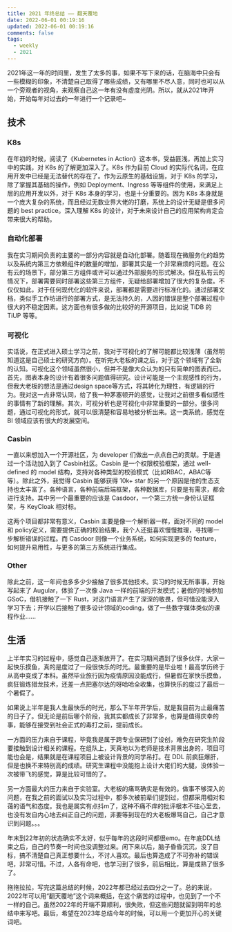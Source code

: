 ```yaml
---
title: 2021 年终总结 —— 翻天覆地
date: 2022-06-01 00:19:16
updated: 2022-06-01 00:19:16
comments: false
tags: 
  - weekly
  - 2021
---
```

2021年这一年的时间里，发生了太多的事，如果不写下来的话，在脑海中只会有一些模糊的印象，不清楚自己取得了哪些成绩，又有哪里不尽人意，同时也可以从一个旁观者的视角，来观察自己这一年有没有虚度光阴。所以，就从2021年开始，开始每年对过去的一年进行一个记录吧~
## 技术
### K8s
在年初的时候，阅读了《Kubernetes in Action》这本书，受益匪浅，再加上实习中的实践，对 K8s 的了解更加深入了。K8s 作为目前 Cloud 的实际代名词，在应用开发中已经是无法替代的存在了。作为云原生的基础设施，对于 K8s 的学习，除了掌握其基础的操作，例如 Deployment、Ingress 等等组件的使用，来满足上层的应用开发以外，对于 K8s 本身的学习，也是十分重要的。因为 K8s 本身就是一个庞大复杂的系统，而且经过无数业界大佬的打磨，系统上的设计无疑是很多问题的 best practice。深入理解 K8s 的设计，对于未来设计自己的应用架构肯定会带来很大的帮助。
### 自动化部署
我在实习期间负责的主要的一部分内容就是自动化部署。随着现在微服务化的趋势以及系统内第三方依赖组件的数量的增加，部署其实是一个非常麻烦的问题。在公有云的场景下，部分第三方组件或许可以通过外部服务的形式解决。但在私有云的情况下，部署需要同时部署这些第三方组件，无疑给部署增加了很大的复杂度。不仅仅如此，对于任何现代化的软件来说，部署都是需要进行标准化的。通过部署文档，类似手工作坊进行的部署方式，是无法持久的，人因的错误是整个部署过程中很大的不稳定因素。这方面也有很多做的比较好的开源项目，比如说 TiDB 的 TiUP 等等。
### 可视化
实话说，在正式进入硕士学习之前，我对于可视化的了解可能都比较浅薄（虽然明知道这是自己硕士的研究方向）。在听完大老板的课之后，对于这个领域有了全新的认知。可视化这个领域虽然很小，但并不是像大众认为的只有简单的图表而已。首先，图表本身的设计有着很多问题值得研究。设计可能是一个主观感性的行为，但我大老板的想法是通过design space等方式，将其转化为理性，有逻辑的行为。我对这一点非常认同，给了我一种茅塞顿开的感觉，让我对之前很多看似感性的事情有了新的理解。其次，可视分析也是可视化中非常重要的一部分。很多问题，通过可视化的形式，就可以很清楚和容易地被分析出来。这一类系统，感觉在 BI 领域应该有很大的发展空间。
### Casbin
一直以来想加入一个开源社区，为 developer 们做出一点点自己的贡献。于是通过一个活动加入到了 Casbin社区。Casbin 是一个权限校验框架，通过 well-defined 的 model 结构，支持对各种类型的校验模式（比如RBAC，ABAC等等）。除此之外，我觉得 Casbin 能够获得 10k+ star 的另一个原因是他的生态支持也太丰富了。各种语言，各种前端后端框架，各种数据库，只要是有需求，都会进行支持。其中另一个最重要的应该是 Casdoor，一个第三方统一身份认证框架，与 KeyCloak 相对标。

这两个项目都非常有意义，Casbin 主要是像一个解析器一样，面对不同的 model 和 policy定义，需要提供正确的校验结果，我个人还挺喜欢慢慢推理，寻找哪一步解析错误的过程。而 Casdoor 则像一个业务系统，如何实现更多的 feature，如何提升易用性，与更多的第三方系统进行集成。
### Other
除此之前，这一年间也多多少少接触了很多其他技术。实习的时候无所事事，开始写起来了 Augular，体验了一次像 Java 一样的前端的开发模式；暑假的时候参加 GSoC，借机接触了一下 Rust，对这门语言产生了深深的敬畏，但可惜没能深入学习下去；开学以后接触了很多设计领域的coding，做了一些数字媒体类似的课程作业......
## 生活
上半年实习的过程中，感觉自己逐渐放开了。在实习期间遇到了很多伙伴，大家一起快乐摸鱼，真的是度过了一段很快乐的时光。最重要的是毕业啦！最高学历终于从高中变成了本科。虽然毕业旅行因为疫情原因没能成行，但暑假在家快乐摸鱼，疯狂锻炼猎龙技术，还差一点把塞尔达的呀哈哈全收集，也算快乐的度过了最后一个暑假了。

如果说上半年是我人生最快乐的时光，那么下半年开学后，就是我目前为止最痛苦的日子了。但无论是前后哪个阶段，我其实都成长了非常多，也算是值得庆幸的事，能够在接受到社会正式的毒打之前，提前成长。

一方面的压力来自于课程，毕竟我是属于跨专业保研到了设创，难免在研究生阶段要接触到设计相关的课程。在组队上，天真地以为老师是技术背景出身的，项目可能也会是，结果就是在课程项目上被设计背景的同学吊打。在 DDL 前疯狂爆肝，但是也换不来特别高的成绩。研究生课程中没能抱上设计大佬们的大腿，没体验一次被带飞的感觉，算是比较可惜的了。

另一方面最大的压力来自于实验室。大老板的痛骂确实是有效的。做事不够深入的问题，在我之前的面试以及实习过程中，都多次被前辈们提到过，但都采用相对和蔼的语气和态度。我也是属实有点抖m了，这种不痛不痒的批评根本不往心里去，也没有发自内心地去纠正自己的问题，非要等到现在的大老板爆骂自己，自己才意识到问题。。。

年末到22年初的状态确实不太好，似乎每年的这段时间都很emo。在年底DDL结束之后，自己的节奏一时间也没调整过来。闲下来以后，脑子昏昏沉沉，没了目标，搞不清楚自己真正想要什么，不讨人喜欢。最后也算造成了不可弥补的错误吧，非常可惜。不过，人各有命吧，也学习到了很多，前后相比，算是成熟了很多了。

拖拖拉拉，写完这篇总结的时候，2022年都已经过去四分之一了。总的来说，2022年可以用“翻天覆地”这个词来概括，在这个痛苦的过程中，也见到了一个不一样的自己。虽然2022年的开端不算顺利，很失败，但这些问题就留到明年的总结中来写吧。最后，希望在2023年总结今年的时候，可以用一个更加开心的关键词吧。